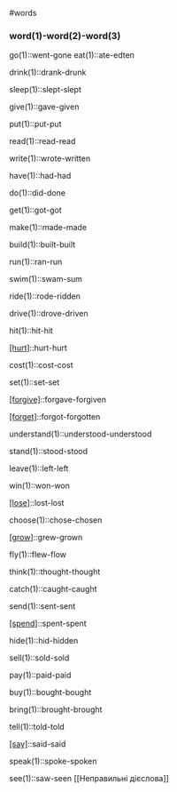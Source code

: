#words 
### word(1)-word(2)-word(3)
go(1)::went-gone
eat(1)::ate-edten
<!--SR:!2022-11-06,2,230-->
drink(1)::drank-drunk
<!--SR:!2022-11-04,1,230-->
sleep(1)::slept-slept
<!--SR:!2022-11-06,3,250-->
give(1)::gave-given
<!--SR:!2022-11-04,1,230-->
put(1)::put-put
<!--SR:!2022-11-06,3,250-->
read(1)::read-read
<!--SR:!2022-11-04,1,230-->
write(1)::wrote-written
<!--SR:!2022-11-04,1,230-->
have(1)::had-had
<!--SR:!2022-11-04,1,230-->
do(1)::did-done
<!--SR:!2022-11-06,3,250-->
get(1)::got-got
<!--SR:!2022-11-06,3,250-->
make(1)::made-made
<!--SR:!2022-11-04,1,230-->
build(1)::built-built
<!--SR:!2022-11-06,2,230-->
run(1)::ran-run
<!--SR:!2022-11-04,1,230-->
swim(1)::swam-sum
<!--SR:!2022-11-05,1,210-->
ride(1)::rode-ridden
<!--SR:!2022-11-04,1,230-->
drive(1)::drove-driven
<!--SR:!2022-11-06,2,230-->
hit(1)::hit-hit
<!--SR:!2022-11-06,3,250-->
[[hurt]](1)::hurt-hurt
<!--SR:!2022-11-06,3,250-->
cost(1)::cost-cost
<!--SR:!2022-11-04,1,230-->
set(1)::set-set
<!--SR:!2022-11-04,1,230-->
[[forgive]](1)::forgave-forgiven
<!--SR:!2022-11-05,1,210-->
[[forget]](1)::forgot-forgotten
<!--SR:!2022-11-04,1,230-->
understand(1)::understood-understood
<!--SR:!2022-11-06,3,250-->
stand(1)::stood-stood
<!--SR:!2022-11-06,3,250-->
leave(1)::left-left
<!--SR:!2022-11-05,1,210-->
win(1)::won-won
<!--SR:!2022-11-06,3,250-->
[[lose]](1)::lost-lost
<!--SR:!2022-11-06,2,230-->
choose(1)::chose-chosen
<!--SR:!2022-11-04,1,230-->
[[grow]](1)::grew-grown
<!--SR:!2022-11-04,1,230-->
fly(1)::flew-flow
<!--SR:!2022-11-05,1,210-->
think(1)::thought-thought
<!--SR:!2022-11-05,1,210-->
catch(1)::caught-caught
<!--SR:!2022-11-05,1,210-->
send(1)::sent-sent
<!--SR:!2022-11-06,3,250-->
[[spend]](1)::spent-spent
<!--SR:!2022-11-04,1,230-->
hide(1)::hid-hidden
<!--SR:!2022-11-04,1,230-->
sell(1)::sold-sold
<!--SR:!2022-11-04,1,230-->
pay(1)::paid-paid
<!--SR:!2022-11-04,1,230-->
buy(1)::bought-bought
<!--SR:!2022-11-06,2,230-->
bring(1)::brought-brought
<!--SR:!2022-11-05,1,210-->
tell(1)::told-told
<!--SR:!2022-11-06,3,250-->
[[say]](1)::said-said
<!--SR:!2022-11-04,1,230-->
speak(1)::spoke-spoken
<!--SR:!2022-11-04,1,230-->
see(1)::saw-seen
[[Неправильні дієслова]]